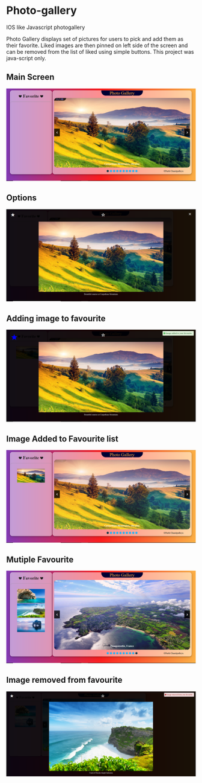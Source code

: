 # Photo-gallery
IOS like Javascript photogallery

Photo Gallery displays set of pictures for users to pick and add them as their favorite. Liked images are then pinned on left side of the screen and can be removed from the list of liked using simple buttons.
This project was java-script only.

## Main Screen
<img src="screenshot/1.PNG"> <br/>

## Options
<img src="screenshot/2.PNG"> <br/>

## Adding image to favourite
<img src="screenshot/4.PNG"> <br/>

## Image Added to Favourite list
<img src="screenshot/3.PNG"> <br/>

## Mutiple Favourite 
<img src="screenshot/5.PNG"> <br/>

## Image removed from favourite
<img src="screenshot/6.PNG"> <br/>
